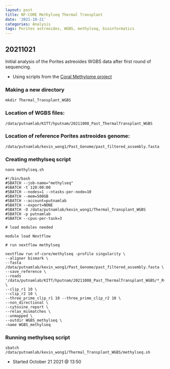 ```yaml
---
layout: post
title: NF-CORE Methylseq Thermal Transplant
date: '2021-10-21'
categories: Analysis
tags: Porites astreoides, WGBS, methylseq, bioinformatics
---
```


## 20211021

Initial analysis of the Porites astreoides WGBS data after first round of sequencing.
- Using scripts from the [Coral Methylome project](https://github.com/hputnam/Coral_Methylomes/blob/main/BioInf.md)


### Making a new directory

`mkdir Thermal_Transplant_WGBS`

### Location of WGBS files:

`/data/putnamlab/KITT/hputnam/20211008_Past_ThermalTransplant_WGBS`

### Location of reference Porites astreoides genome:

`/data/putnamlab/kevin_wong1/Past_Genome/past_filtered_assembly.fasta`


### Creating methylseq script

`nano methylseq.sh`

```
#!/bin/bash
#SBATCH --job-name="methylseq"
#SBATCH -t 120:00:00
#SBATCH --nodes=1 --ntasks-per-node=10
#SBATCH --mem=500GB
#SBATCH --account=putnamlab
#SBATCH --export=NONE
#SBATCH -D /data/putnamlab/kevin_wong1/Thermal_Transplant_WGBS
#SBATCH -p putnamlab
#SBATCH --cpus-per-task=3

# load modules needed

module load Nextflow

# run nextflow methylseq

nextflow run nf-core/methylseq -profile singularity \
--aligner bismark \
--fasta /data/putnamlab/kevin_wong1/Past_Genome/past_filtered_assembly.fasta \
--save_reference \
--reads '/data/putnamlab/KITT/hputnam/20211008_Past_ThermalTransplant_WGBS/*_R{1,2}_001.fastq.gz' \
--clip_r1 10 \
--clip_r2 10 \
--three_prime_clip_r1 10 --three_prime_clip_r2 10 \
--non_directional \
--cytosine_report \
--relax_mismatches \
--unmapped \
--outdir WGBS_methylseq \
-name WGBS_methylseq
```

### Running methylseq script

`sbatch /data/putnamlab/kevin_wong1/Thermal_Transplant_WGBS/methylseq.sh`

- Started October 21 2021 @ 13:50
